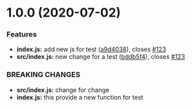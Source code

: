 # 1.0.0 (2020-07-02)


### Features

* **index.js:** add new js for test ([a9d4038](https://github.com/hello-sunbaixin/commitizenDemo/commit/a9d4038401fd6408c95bbdaeb50588f9640d069d)), closes [#123](https://github.com/hello-sunbaixin/commitizenDemo/issues/123)
* **src/index.js:** new change for a test ([bddb5f4](https://github.com/hello-sunbaixin/commitizenDemo/commit/bddb5f4a44f677d5da3917d9b087142aa8c5cfdf)), closes [#123](https://github.com/hello-sunbaixin/commitizenDemo/issues/123)


### BREAKING CHANGES

* **src/index.js:** change for change
* **index.js:** this provide a new function for test



